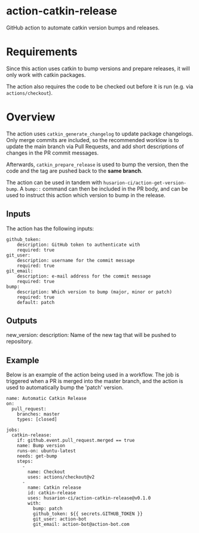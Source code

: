 # action-catkin-release
GitHub action to automate catkin version bumps and releases.

# Requirements

Since this action uses catkin to bump versions and prepare releases,
it will only work with catkin packages.

The action also requires the code to be checked out before it is run (e.g. via `actions/checkout`).

# Overview

The action uses `catkin_generate_changelog` to update package changelogs.
Only merge commits are included, so the recommended worklow is to update the main
branch via Pull Requests, and add short descriptions of changes in the PR commit
messages.

Afterwards, `catkin_prepare_release` is used to bump the version, then the code and
the tag are pushed back to the **same branch**.

The action can be used in tandem with `husarion-ci/action-get-version-bump`.
A `bump::` command can then be included in the PR body, and can be used to
instruct this action which version to bump in the release.

## Inputs

The action has the following inputs:

```
github_token:
    description: GitHub token to authenticate with
    required: true
git_user:
    description: username for the commit message
    required: true
git_email:
    description: e-mail address for the commit message
    required: true
bump:
    description: Which version to bump (major, minor or patch)
    required: true
    default: patch
```

## Outputs

new_version:
  description: Name of the new tag that will be pushed to repository.

## Example

Below is an example of the action being used in a workflow.
The job is triggered when a PR is merged into the master branch,
and the action is used to automatically bump the 'patch' version.

```
name: Automatic Catkin Release
on:
  pull_request:
    branches: master
    types: [closed]

jobs:
  catkin-release:
    if: github.event.pull_request.merged == true
    name: Bump version
    runs-on: ubuntu-latest
    needs: get-bump
    steps:
      -
        name: Checkout
        uses: actions/checkout@v2
      -
        name: Catkin release
        id: catkin-release
        uses: husarion-ci/action-catkin-release@v0.1.0
        with:
          bump: patch
          github_token: ${{ secrets.GITHUB_TOKEN }}
          git_user: action-bot
          git_email: action-bot@action-bot.com
```
